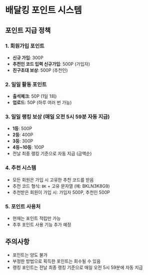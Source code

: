 # 배달킹 포인트 시스템

## 포인트 지급 정책

### 1. 회원가입 포인트
- **신규 가입**: 300P
- **추천인 코드 입력 신규가입**: 500P (가입자)
- **친구초대 보상**: 500P (추천인)

### 2. 일일 활동 포인트
- **출석체크**: 50P (1일 1회)
- **업로드**: 50P (하루 여러 번 가능)

### 3. 일일 랭킹 보상 (매일 오전 5시 59분 자동 지급)
- **1등**: 500P
- **2등**: 400P
- **3등**: 300P
- **4등~10등**: 100P
- 전날 최종 랭킹 기준으로 자동 지급 (금액순)

### 4. 추천 시스템
- 모든 회원은 가입 시 고유한 추천 코드를 받음
- 추천 코드 형식: `BK` + 고유 문자열 (예: BKLN3K8G9)
- 추천받은 회원이 가입 시: 가입자 500P, 추천인 500P

### 5. 포인트 사용처
- 현재는 포인트 적립만 가능
- 추후 포인트 사용 기능 추가 예정

## 주의사항
- 포인트는 양도 불가
- 부정한 방법으로 획득한 포인트는 회수될 수 있음
- 랭킹 포인트는 전날 최종 랭킹 기준으로 매일 오전 5시 59분에 자동 지급 